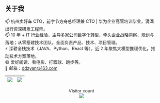 ## 关于我

📫 杭州卖好车 CTO，前字节方舟总经理兼 CTO | 华为企业高管培训毕业，滴滴出行资深研发工程师。</br>
📫 10 年 + IT 行业经验，主导多家公司数字化转型，牵头企业战略洞察、规划与落地；从零搭建技术团队，全面负责产品、技术、项目管理。</br>
⚡ 深耕全栈技术（JAVA、Python、React 等），近 2 年聚焦大模型推理优化，推动技术方案落地。</br>
😄 爱好阅读、看电影、打篮球、跑步等。</br>
💬 邮箱：ddzyan@163.com


|![](https://github-readme-stats.vercel.app/api?username=ddzyan&show_icons=true&theme=radical)|![](https://github-readme-stats.vercel.app/api/top-langs/?username=ddzyan&layout=compact&theme=tokyonight&langs_count=10)|
|-|-|

<p align="center"> 
  Visitor count<br>
  <img src="https://profile-counter.glitch.me/ddzyan/count.svg" />
</p>
